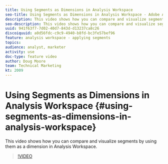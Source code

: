 ```yaml
---
title: Using Segments as Dimensions in Analysis Workspace 
seo-title: Using Segments as Dimensions in Analysis Workspace - Adobe Analytics
description: This video shows how you can compare and visualize segments by using them as a dimension in Analysis Workspace.
seo-description: This video shows how you can compare and visualize segments by using them as a dimension in Analysis Workspace. - Adobe Analytics
uuid: 941f63f7-7d02-40d7-843d-d13237ca8c26
discoiquuid: a0d56fdc-c9c9-4940-b8fd-bc3fe57bef96
feature: analysis workspace - applying segments
topics: 
audience: analyst, marketer
activity: use
doc-type: feature video
author: Doug Moore
team: Technical Marketing
kt: 2009
---
```


# Using Segments as Dimensions in Analysis Workspace {#using-segments-as-dimensions-in-analysis-workspace}

This video shows how you can compare and visualize segments by using them as a dimension in Analysis Workspace.

>[!VIDEO](https://video.tv.adobe.com/v/23974/?quality=12)